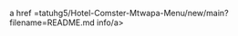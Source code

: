 </html>
</p>a href =tatuhg5/Hotel-Comster-Mtwapa-Menu/new/main?filename=README.md info</html>/a></p>
</html>

